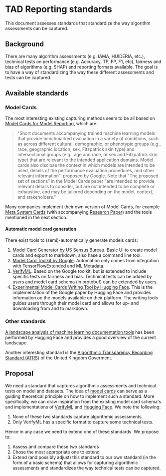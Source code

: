# TAD Reporting standards
This document assesses standards that standardize the way algorithm assessments can be captured.

## Background
There are many algorithm assessments (e.g. IAMA, HUIDERIA, etc.), technical tests on performance (e.g. Accuracy, TP, FP, F1, etc),
fairness and bias of algorithms (e.g. SHAP) and reporting formats available. The goal is to have a way of standardizing the way these different
assessments and tests can be captured.

## Available standards

### Model Cards
The most interesting existing capturing methods seem to be all based on [Model Cards for Model Reporting](https://arxiv.org/pdf/1810.03993.pdf),
which are:
>"Short documents accompanying trained machine learning models that provide benchmarked evaluation in a variety of conditions,
>such as across different cultural, demographic, or phenotypic groups (e.g., race, geographic location, sex, Fitzpatrick skin type) and
>intersectional groups (e.g., age and race, or sex and Fitzpatrick skin type) that are relevant to the intended application domains. Model
>cards also disclose the context in which models are intended to be used, details of the performance evaluation procedures, and other relevant information",
>proposed by Google. Note that "The proposed set of sections" in the Model Cards paper "are intended to provide relevant details to consider, but are not intended to be complete or
>exhaustive, and may be tailored depending on the model, context, and stakeholders."

Many companies implement their own version of Model Cards, for example 
[Meta System Cards](https://ai.meta.com/blog/system-cards-a-new-resource-for-understanding-how-ai-systems-work/) (with accompanying 
[Research Paper](https://scontent-ams2-1.xx.fbcdn.net/v/t39.2365-6/277534097_2440637952739403_7120117370014241056_n.pdf?_nc_cat=110&ccb=1-7&_nc_sid=3c67a6&_nc_ohc=Aninj9n8dZkAX-taf6n&_nc_oc=AQljYgl-KvN8tKF_A8bcdgcBT_deV0wFzI06r_P7sZODn4m3T3YUJKVb1SWDGtdjOus&_nc_ht=scontent-ams2-1.xx&oh=00_AfAhz7YW2blPavGIzs-cOXyLMQnb-xjkc4nTuT4zKdif6w&oe=65F48231)) and the tools mentioned in the next section.

#### Automatic model card generation
There exist tools to (semi)-automatically generate models cards:
1. [Model Card Generator by US Sensus Bureau](https://bias.xd.gov/resources/model-card-generator/). Basic UI to create model cards and export to markdown, also hase a command line tool.
2. [Model Card Toolkit by Google](https://blog.research.google/2020/07/introducing-model-card-toolkit-for.html). Automation only comes from integration with [TensorFlowExtended](https://www.tensorflow.org/tfx) and [ML Metadata](https://www.tensorflow.org/tfx/guide/mlmd).
3. [VerifyML](https://github.com/cylynx/verifyml?tab=readme-ov-file). Based on the Google toolkit, but is extended to include specific tests on fairness and bias. Technical tests can be added by users and model card schema (in protobuf) can be extended by users.
4. [Experimental Model Cards Writing Tool by Hugging Face](https://huggingface.co/spaces/huggingface/Model_Cards_Writing_Tool). This is the implementation of the Google paper by Hugging Face and provides information on the models available on their platform. The writing tools guides users through their model card and allows for up- and downloading from and to markdown.

### Other standards
[A landscape analysis of machine learning documentation tools](https://huggingface.co/docs/hub/en/model-card-landscape-analysis) has been
performed by Hugging Face and provides a good overview of the current landscape.

Another interesting standard is the [Algorithmic Transparency Recording Standard (ATRS)](https://www.gov.uk/government/publications/algorithmic-transparency-template)
of the United Kingdom Goverment. 

## Proposal
We need a standard that captures algorithmic assessments and technical tests on model and datasets. The idea of [model cards](https://arxiv.org/pdf/1810.03993.pdf) can serve as a guiding theoretical principle on how to implement such a standard. More specifically, we can draw inspiration from the existing model card schema's and implementations of [VerifyML](https://github.com/cylynx/verifyml?tab=readme-ov-file) and [Hugging Face](https://huggingface.co/spaces/huggingface/Model_Cards_Writing_Tool). We note the following:
1. None of these two standards capture algorithmic assessments.
2. Only VerifyML has a specific format to capture some technical tests.

Hence in any case we need to extend one of these standards. We propose to:

1. Assess and compare these two standards
2. Chose the most appropriate one to extend
3. Extend (and possibly adjust) this standard to our own standard (in the form of a basic schema) that allows for capturing algorithmic assessments and standardizes the way technical tests can be captured.